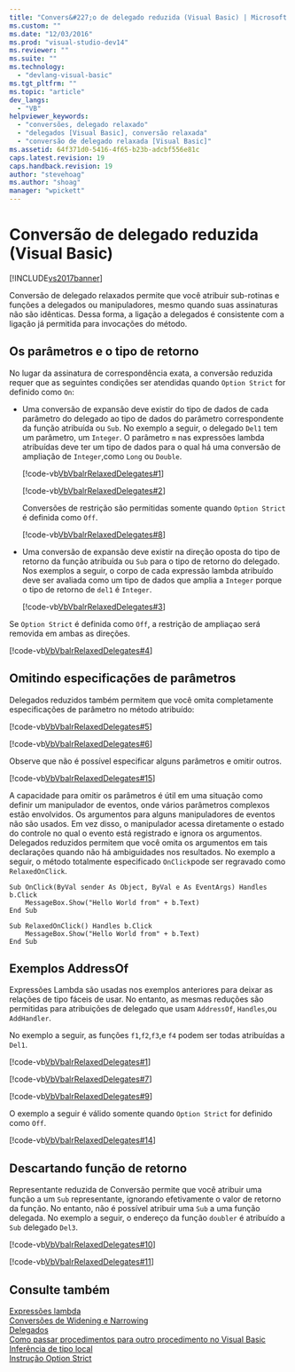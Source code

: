 ```yaml
---
title: "Convers&#227;o de delegado reduzida (Visual Basic) | Microsoft Docs"
ms.custom: ""
ms.date: "12/03/2016"
ms.prod: "visual-studio-dev14"
ms.reviewer: ""
ms.suite: ""
ms.technology: 
  - "devlang-visual-basic"
ms.tgt_pltfrm: ""
ms.topic: "article"
dev_langs: 
  - "VB"
helpviewer_keywords: 
  - "conversões, delegado relaxado"
  - "delegados [Visual Basic], conversão relaxada"
  - "conversão de delegado relaxada [Visual Basic]"
ms.assetid: 64f371d0-5416-4f65-b23b-adcbf556e81c
caps.latest.revision: 19
caps.handback.revision: 19
author: "stevehoag"
ms.author: "shoag"
manager: "wpickett"
---
```

# Convers&#227;o de delegado reduzida (Visual Basic)
[!INCLUDE[vs2017banner](../../../../csharp/includes/vs2017banner.md)]

Conversão de delegado relaxados permite que você atribuir sub\-rotinas e funções a delegados ou manipuladores, mesmo quando suas assinaturas não são idênticas. Dessa forma, a ligação a delegados é consistente com a ligação já permitida para invocações do método.  
  
## Os parâmetros e o tipo de retorno  
 No lugar da assinatura de correspondência exata, a conversão reduzida requer que as seguintes condições ser atendidas quando `Option Strict` for definido como `On`:  
  
-   Uma conversão de expansão deve existir do tipo de dados de cada parâmetro do delegado ao tipo de dados do parâmetro correspondente da função atribuída ou `Sub`.  No exemplo a seguir, o delegado `Del1` tem um parâmetro, um `Integer`.  O parâmetro `m` nas expressões lambda atribuídas deve ter um tipo de dados para o qual há uma conversão de ampliação de `Integer`,como `Long` ou `Double`.  
  
     [!code-vb[VbVbalrRelaxedDelegates#1](../../../../visual-basic/programming-guide/language-features/delegates/codesnippet/VisualBasic/relaxed-delegate-conversion_1.vb)]  
  
     [!code-vb[VbVbalrRelaxedDelegates#2](../../../../visual-basic/programming-guide/language-features/delegates/codesnippet/VisualBasic/relaxed-delegate-conversion_2.vb)]  
  
     Conversões de restrição são permitidas somente quando `Option Strict` é definida como `Off`.  
  
     [!code-vb[VbVbalrRelaxedDelegates#8](../../../../visual-basic/programming-guide/language-features/delegates/codesnippet/VisualBasic/relaxed-delegate-conversion_3.vb)]  
  
-   Uma conversão de expansão deve existir na direção oposta do tipo de retorno da função atribuída ou `Sub` para o tipo de retorno do delegado.  Nos exemplos a seguir, o corpo de cada expressão lambda atribuído deve ser avaliada como um tipo de dados que amplia a `Integer` porque o tipo de retorno de `del1` é `Integer`.  
  
     [!code-vb[VbVbalrRelaxedDelegates#3](../../../../visual-basic/programming-guide/language-features/delegates/codesnippet/VisualBasic/relaxed-delegate-conversion_4.vb)]  
  
 Se `Option Strict` é definida como `Off`, a restrição de ampliaçao será removida em ambas as direções.  
  
 [!code-vb[VbVbalrRelaxedDelegates#4](../../../../visual-basic/programming-guide/language-features/delegates/codesnippet/VisualBasic/relaxed-delegate-conversion_5.vb)]  
  
## Omitindo especificações de parâmetros  
 Delegados reduzidos também permitem que você omita completamente especificações de parâmetro no método atribuído:  
  
 [!code-vb[VbVbalrRelaxedDelegates#5](../../../../visual-basic/programming-guide/language-features/delegates/codesnippet/VisualBasic/relaxed-delegate-conversion_6.vb)]  
  
 [!code-vb[VbVbalrRelaxedDelegates#6](../../../../visual-basic/programming-guide/language-features/delegates/codesnippet/VisualBasic/relaxed-delegate-conversion_7.vb)]  
  
 Observe que não é possível especificar alguns parâmetros e omitir outros.  
  
 [!code-vb[VbVbalrRelaxedDelegates#15](../../../../visual-basic/programming-guide/language-features/delegates/codesnippet/VisualBasic/relaxed-delegate-conversion_8.vb)]  
  
 A capacidade para omitir os parâmetros é útil em uma situação como definir um manipulador de eventos, onde vários parâmetros complexos estão envolvidos.  Os argumentos para alguns manipuladores de eventos não são usados.  Em vez disso, o manipulador acessa diretamente o estado do controle no qual o evento está registrado e ignora os argumentos.  Delegados reduzidos permitem que você omita os argumentos em tais declarações quando não há ambiguidades nos resultados.  No exemplo a seguir, o método totalmente especificado `OnClick`pode ser regravado como `RelaxedOnClick`.  
  
```vb#  
Sub OnClick(ByVal sender As Object, ByVal e As EventArgs) Handles b.Click  
    MessageBox.Show("Hello World from" + b.Text)  
End Sub  
  
Sub RelaxedOnClick() Handles b.Click  
    MessageBox.Show("Hello World from" + b.Text)  
End Sub  
```  
  
## Exemplos AddressOf  
 Expressões Lambda são usadas nos exemplos anteriores para deixar as relações de tipo fáceis de usar.  No entanto, as mesmas reduções são permitidas para atribuições de delegado que usam `AddressOf`, `Handles`,ou `AddHandler`.  
  
 No exemplo a seguir, as funções `f1`,`f2`,`f3`,e `f4` podem ser todas atribuídas a `Del1`.  
  
 [!code-vb[VbVbalrRelaxedDelegates#1](../../../../visual-basic/programming-guide/language-features/delegates/codesnippet/VisualBasic/relaxed-delegate-conversion_1.vb)]  
  
 [!code-vb[VbVbalrRelaxedDelegates#7](../../../../visual-basic/programming-guide/language-features/delegates/codesnippet/VisualBasic/relaxed-delegate-conversion_9.vb)]  
  
 [!code-vb[VbVbalrRelaxedDelegates#9](../../../../visual-basic/programming-guide/language-features/delegates/codesnippet/VisualBasic/relaxed-delegate-conversion_10.vb)]  
  
 O exemplo a seguir é válido somente quando `Option Strict` for definido como `Off`.  
  
 [!code-vb[VbVbalrRelaxedDelegates#14](../../../../visual-basic/programming-guide/language-features/delegates/codesnippet/VisualBasic/relaxed-delegate-conversion_11.vb)]  
  
## Descartando função de retorno  
 Representante reduzida de Conversão permite que você atribuir uma função a um `Sub` representante, ignorando efetivamente o valor de retorno da função.  No entanto, não é possível atribuir uma `Sub` a uma função delegada.  No exemplo a seguir, o endereço da função `doubler` é atribuído a `Sub` delegado `Del3`.  
  
 [!code-vb[VbVbalrRelaxedDelegates#10](../../../../visual-basic/programming-guide/language-features/delegates/codesnippet/VisualBasic/relaxed-delegate-conversion_12.vb)]  
  
 [!code-vb[VbVbalrRelaxedDelegates#11](../../../../visual-basic/programming-guide/language-features/delegates/codesnippet/VisualBasic/relaxed-delegate-conversion_13.vb)]  
  
## Consulte também  
 [Expressões lambda](../../../../visual-basic/programming-guide/language-features/procedures/lambda-expressions.md)   
 [Conversões de Widening e Narrowing](../../../../visual-basic/programming-guide/language-features/data-types/widening-and-narrowing-conversions.md)   
 [Delegados](../../../../visual-basic/programming-guide/language-features/delegates/delegates.md)   
 [Como passar procedimentos para outro procedimento no Visual Basic](../../../../visual-basic/programming-guide/language-features/delegates/how-to-pass-procedures-to-another-procedure.md)   
 [Inferência de tipo local](../../../../visual-basic/programming-guide/language-features/variables/local-type-inference.md)   
 [Instrução Option Strict](../../../../visual-basic/language-reference/statements/option-strict-statement.md)